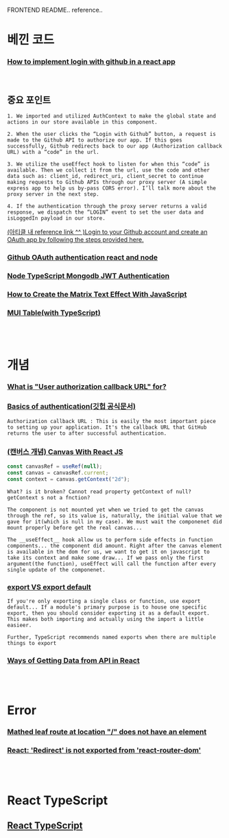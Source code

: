 FRONTEND README.. reference..

# 베낀 코드

### [How to implement login with github in a react app](https://levelup.gitconnected.com/how-to-implement-login-with-github-in-a-react-app-bd3d704c64fc)

<br>

## 중요 포인트

    1. We imported and utilized AuthContext to make the global state and actions in our store available in this component.

    2. When the user clicks the “Login with Github” button, a request is made to the Github API to authorize our app. If this goes successfully, Github redirects back to our app (Authorization callback URL) with a “code” in the url.

    3. We utilize the useEffect hook to listen for when this “code” is available. Then we collect it from the url, use the code and other data such as: client_id, redirect_uri, client_secret to continue making requests to Github APIs through our proxy server (A simple express app to help us by-pass CORS error). I’ll talk more about the proxy server in the next step.

    4. If the authentication through the proxy server returns a valid response, we dispatch the “LOGIN” event to set the user data and isLoggedIn payload in our store.

[(아티클 내 reference link ^^ )Login to your Github account and create an OAuth app by following the steps provided here.](https://docs.github.com/en/developers/apps/building-oauth-apps/creating-an-oauth-app)

### [Github OAuth authentication react and node](https://codevoweb.com/github-oauth-authentication-react-and-node/)

### [Node TypeScript Mongodb JWT Authentication](https://codevoweb.com/node-typescript-mongodb-jwt-authentication/)

### [How to Create the Matrix Text Effect With JavaScript](https://betterprogramming.pub/how-to-create-the-matrix-text-effect-with-javascript-325c6bb7d96e)

### [MUI Table(with TypeScript)](https://mui.com/material-ui/react-table/)

<br>
<br>

# 개념

### [What is "User authorization callback URL" for?](https://github.community/t/what-is-user-authorization-callback-url-for/13990)

### [Basics of authentication(깃헙 공식문서)](https://docs.github.com/en/rest/guides/basics-of-authentication#providing-a-callback)

    Authorization callback URL : This is easily the most important piece to setting up your application. It's the callback URL that GitHub returns the user to after successful authentication.

### [(캔버스 개념) Canvas With React JS](https://medium.com/@pdx.lucasm/canvas-with-react-js-32e133c05258)

```javascript
const canvasRef = useRef(null);
const canvas = canvasRef.current;
const context = canvas.getContext("2d");
```

    What? is it broken? Cannot read property getContext of null? getContext s not a fnction?

    The component is not mounted yet when we tried to get the canvas through the ref, so its value is, naturally, the initial value that we gave for it(which is null in my case). We must wait the componenet did mount properly before get the real canvas...

    The __useEffect__ hook allow us to perform side effects in function components... the component did amount. Right after the canvas element is available in the dom for us, we want to get it on javascript to take its context and make some draw... If we pass only the first argument(the function), useEffect will call the function after every single update of the componenet.

### [export VS export default](https://mattshelley.dev/export-vs-export-default/)

    If you're only exporting a single class or function, use export default... If a module's primary purpose is to house one specific export, then you should consider exporting it as a default export. This makes both importing and actually using the import a little easieer.

    Further, TypeScript recommends named exports when there are multiple things to export

### [Ways of Getting Data from API in React](https://dev.to/olenadrugalya/ways-of-getting-data-from-api-in-react-2kpf)

<br>
<br>

# Error

### [Mathed leaf route at location "/" does not have an element](https://stackoverflow.com/questions/69854011/matched-leaf-route-at-location-does-not-have-an-element)

### [React: 'Redirect' is not exported from 'react-router-dom'](https://stackoverflow.com/questions/63690695/react-redirect-is-not-exported-from-react-router-dom)

<br>
<br>

# React TypeScript

## [React TypeScript](https://create-react-app.dev/docs/adding-typescript/)
